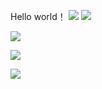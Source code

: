 Hello world！
![](https://img.shields.io/badge/Adobe%20Lightroom-31A8FF?logo=Adobe%20Lightroom&logoColor=white) ![](https://img.shields.io/badge/Adobe%20Photoshop-31A8FF?logo=Adobe%20Photoshop&logoColor=black)

![](https://img.shields.io/github/stars/zxsczx)

![](https://github-readme-stats.vercel.app/api?username=zxsczx&theme=dark&show_icons=true&hide_border=false&count_private=true)

![](https://github-readme-stats.vercel.app/api/top-langs/?username=zxsczx&theme=dark&show_icons=true&hide_border=false&layout=compact)
